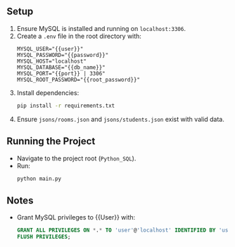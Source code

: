 ## Setup
1. Ensure MySQL is installed and running on `localhost:3306`.
2. Create a `.env` file in the root directory with:
   ```
   MYSQL_USER="{{user}}"
   MYSQL_PASSWORD="{{password}}"
   MYSQL_HOST="localhost"
   MYSQL_DATABASE="{{db_name}}"
   MYSQL_PORT="{{port}} | 3306"
   MYSQL_ROOT_PASSWORD="{{root_password}}"
   ```
3. Install dependencies:
   ```bash
   pip install -r requirements.txt
   ```
4. Ensure `jsons/rooms.json` and `jsons/students.json` exist with valid data.

## Running the Project
- Navigate to the project root (`Python_SQL`).
- Run:
  ```bash
  python main.py
  ```

## Notes
- Grant MySQL privileges to {{User}} with:
  ```sql
  GRANT ALL PRIVILEGES ON *.* TO 'user'@'localhost' IDENTIFIED BY 'user';
  FLUSH PRIVILEGES;
  ```